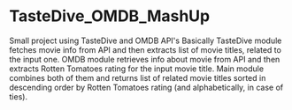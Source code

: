 # TasteDive_OMDB_MashUp
Small project using TasteDive and OMDB API's
Basically TasteDive module fetches movie info from API and then extracts list of movie titles, related to the input one.
OMDB module retrieves info about movie from API and then extracts Rotten Tomatoes rating for the input movie title.
Main module combines both of them and returns list of related movie titles sorted in descending order by Rotten Tomatoes rating (and alphabetically, in case of ties).
